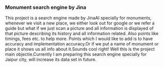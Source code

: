 ### Monument search engine by Jina

This project is a search engine made by JinaAI specially for monuments, whenever we visit a new place, we either look out for google or we refer a guide but what if we just scan a picture and all information is displayed of that picture describing its history and all information related. Also points like timings, fees etc. to help more. Points which I would like to add is to have accuracy and implementation accuracy.Or if we put a name of monument or place it shows us all info about it.Sounds cool right! Well this is the project main objectie.Currently I am preparing this search engine specially for Jaipur city, will increase its data set in future.
